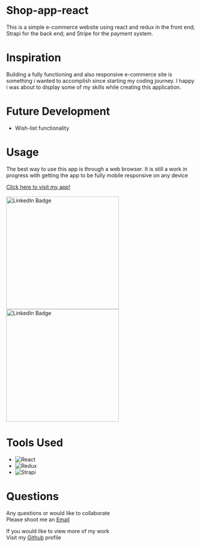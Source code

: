 # Shop-app-react

This is a simple e-commerce website using react and redux in the front end; Strapi for the back end; and Stripe for the payment system.


# Inspiration

Building a fully functioning and also responsive e-commerce site is something i wanted to accomplish since starting my coding journey. I happy i was about to display some of my skills while creating this application.

# Future Development
- Wish-list functionality 

# Usage
<div>
    <p>
        The best way to use this app is through a web browser. It is still a work in progress with getting the app to be fully mobile responsive on any device
    </p>
</div>
<div>
    <a href="https://fredkammweatherapp.netlify.app/">
        Click here to visit my app!
    </a>
</div>
<br>
<div>
    <img src="./src/assets/Weather.png" alt="LinkedIn Badge"  width="300" height="300"/>
    <img src="./src/assets/Weather2.png" alt="LinkedIn Badge"  width="300" height="300"/>
</div>

# Tools Used

- ![React](https://img.shields.io/badge/react-%2320232a.svg?style=for-the-badge&logo=react&logoColor=%2361DAFB)
- ![Redux](https://img.shields.io/badge/redux-%23593d88.svg?style=for-the-badge&logo=redux&logoColor=white)
- ![Strapi](https://img.shields.io/badge/strapi-%232E7EEA.svg?style=for-the-badge&logo=strapi&logoColor=white)


# Questions

<div>
    <p>Any questions or would like to collaborate<br>Please shoot me an <a href="mailto:fred.kamm95@gmail.com"> Email </a></p>
    <p>If you would like to view more of my work <br>Visit my <a href="https://github.com/fredkamm ">Github</a> profile</p>
</div>
